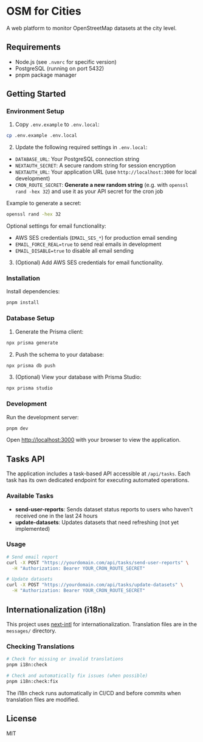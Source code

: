 # OSM for Cities

A web platform to monitor OpenStreetMap datasets at the city level.

## Requirements

- Node.js (see `.nvmrc` for specific version)
- PostgreSQL (running on port 5432)
- pnpm package manager

## Getting Started

### Environment Setup

1. Copy `.env.example` to `.env.local`:

```bash
cp .env.example .env.local
```

2. Update the following required settings in `.env.local`:

- `DATABASE_URL`: Your PostgreSQL connection string
- `NEXTAUTH_SECRET`: A secure random string for session encryption
- `NEXTAUTH_URL`: Your application URL (use `http://localhost:3000` for local development)
- `CRON_ROUTE_SECRET`: **Generate a new random string** (e.g. with `openssl rand -hex 32`) and use it as your API secret for the cron job

Example to generate a secret:

```bash
openssl rand -hex 32
```

Optional settings for email functionality:

- AWS SES credentials (`EMAIL_SES_*`) for production email sending
- `EMAIL_FORCE_REAL=true` to send real emails in development
- `EMAIL_DISABLE=true` to disable all email sending

3. (Optional) Add AWS SES credentials for email functionality.

### Installation

Install dependencies:

```bash
pnpm install
```

### Database Setup

1. Generate the Prisma client:

```bash
npx prisma generate
```

2. Push the schema to your database:

```bash
npx prisma db push
```

3. (Optional) View your database with Prisma Studio:

```bash
npx prisma studio
```

### Development

Run the development server:

```bash
pnpm dev
```

Open [http://localhost:3000](http://localhost:3000) with your browser to view the application.

## Tasks API

The application includes a task-based API accessible at `/api/tasks`. Each task has its own dedicated endpoint for executing automated operations.

### Available Tasks

- **send-user-reports**: Sends dataset status reports to users who haven't received one in the last 24 hours
- **update-datasets**: Updates datasets that need refreshing (not yet implemented)

### Usage

```bash
# Send email report
curl -X POST "https://yourdomain.com/api/tasks/send-user-reports" \
  -H "Authorization: Bearer YOUR_CRON_ROUTE_SECRET"

# Update datasets
curl -X POST "https://yourdomain.com/api/tasks/update-datasets" \
  -H "Authorization: Bearer YOUR_CRON_ROUTE_SECRET"
```

## Internationalization (i18n)

This project uses [next-intl](https://next-intl.com/) for internationalization. Translation files are in the `messages/` directory.

### Checking Translations

```bash
# Check for missing or invalid translations
pnpm i18n:check

# Check and automatically fix issues (when possible)
pnpm i18n:check:fix
```

The i18n check runs automatically in CI/CD and before commits when translation files are modified.

## License

MIT
